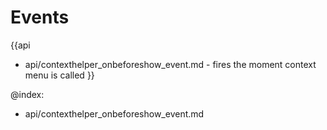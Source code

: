 Events
=======

{{api
- api/contexthelper_onbeforeshow_event.md - fires the moment context menu is called
}}

@index:
- api/contexthelper_onbeforeshow_event.md


